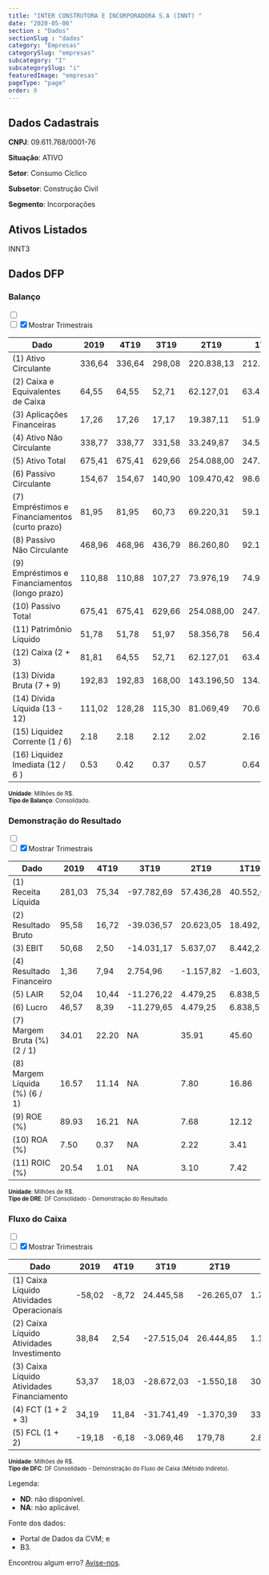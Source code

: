 ```yaml
---  
title: "INTER CONSTRUTORA E INCORPORADORA S.A (INNT) "  
date: "2020-05-06"  
section : "Dados"  
sectionSlug : "dados"  
category: "Empresas"  
categorySlug: "empresas"  
subcategory: "I"  
subcategorySlug: "i"  
featuredImage: "empresas"  
pageType: "page"  
order: 0  
---
```



## Dados Cadastrais


**CNPJ**: 09.611.768/0001-76

**Situação**: ATIVO

**Setor**: Consumo Cíclico

**Subsetor**: Construção Civil

**Segmento**: Incorporações


## Ativos Listados


INNT3 


## Dados DFP

### Balanço
  
<input type='checkbox' class='toggleCommand' id='toggleBalanco' name='toggleBalanco'>  
<div class='filter-group-balanco'>  
<div class='check_button_balanco'>  
<label for='toggleBalanco'>  
<input type='checkbox' data-filter-col='trimBalanco'><input type='checkbox' data-filter-col='trimBalanco' checked><span>Mostrar Trimestrais</span>  
</label>  
</div>  
</div>  
<div class='overflow balancoTableWrapper'>  
<table class='balancoTable'>  
<thead>  
<tr>  
<th class='dataHeader fixedLeftColumn'>Dado</th>  
<th>2019</th>  
<th class='trimHeader' data-col='trimBalanco'>4T19</th>  
<th class='trimHeader' data-col='trimBalanco'>3T19</th>  
<th class='trimHeader' data-col='trimBalanco'>2T19</th>  
<th class='trimHeader' data-col='trimBalanco'>1T19</th>  
<th>2018</th>  
<th class='trimHeader' data-col='trimBalanco'>4T18</th>  
<th class='trimHeader' data-col='trimBalanco'>3T18</th>  
<th class='trimHeader' data-col='trimBalanco'>2T18</th>  
<th class='trimHeader' data-col='trimBalanco'>1T18</th>  
<th>2017</th>  
<th class='trimHeader' data-col='trimBalanco'>4T17</th>  
<th class='trimHeader' data-col='trimBalanco'>3T17</th>  
<th class='trimHeader' data-col='trimBalanco'>2T17</th>  
<th class='trimHeader' data-col='trimBalanco'>1T17</th>  
<th>2016</th>  
<th class='trimHeader' data-col='trimBalanco'>4T16</th>  
<th class='trimHeader' data-col='trimBalanco'>3T16</th>  
<th class='trimHeader' data-col='trimBalanco'>2T16</th>  
<th class='trimHeader' data-col='trimBalanco'>1T16</th>  
<th>2015</th>  
<th class='trimHeader' data-col='trimBalanco'>4T15</th>  
<th class='trimHeader' data-col='trimBalanco'>3T15</th>  
<th class='trimHeader' data-col='trimBalanco'>2T15</th>  
<th class='trimHeader' data-col='trimBalanco'>1T15</th>  
</tr>  
</thead>  
<tbody>  
<tr class='trContaAtivo'>  
<td class='leftAlignCell rowDescription fixedLeftColumn'>(1) Ativo Circulante</td>  
<td>336,64</td>  
<td data-col='trimBalanco' class='trimData'>336,64</td>  
<td data-col='trimBalanco' class='trimData'>298,08</td>  
<td data-col='trimBalanco' class='trimData'>220.838,13</td>  
<td data-col='trimBalanco' class='trimData'>212.651,36</td>  
<td>183,09</td>  
<td data-col='trimBalanco' class='trimData'>197,12</td>  
<td data-col='trimBalanco' class='trimData'>197,12</td>  
<td data-col='trimBalanco' class='trimData'>190.526,20</td>  
<td data-col='trimBalanco' class='trimData'>190.526,20</td>  
<td>53,21</td>  
<td data-col='trimBalanco' class='trimData'>53,21</td>  
<td data-col='trimBalanco' class='trimData'>53,21</td>  
<td data-col='trimBalanco' class='trimData'>ND</td>  
<td data-col='trimBalanco' class='trimData'>ND</td>  
<td>ND</td>  
<td data-col='trimBalanco' class='trimData'>ND</td>  
<td data-col='trimBalanco' class='trimData'>ND</td>  
<td data-col='trimBalanco' class='trimData'>ND</td>  
<td data-col='trimBalanco' class='trimData'>ND</td>  
<td>ND</td>  
<td data-col='trimBalanco' class='trimData'>ND</td>  
<td data-col='trimBalanco' class='trimData'>ND</td>  
<td data-col='trimBalanco' class='trimData'>ND</td>  
<td data-col='trimBalanco' class='trimData'>ND</td>  
</tr>  
<tr class='trContaAtivo'>  
<td class='leftAlignCell rowDescription fixedLeftColumn'>(2) Caixa e Equivalentes de Caixa</td>  
<td>64,55</td>  
<td data-col='trimBalanco' class='trimData'>64,55</td>  
<td data-col='trimBalanco' class='trimData'>52,71</td>  
<td data-col='trimBalanco' class='trimData'>62.127,01</td>  
<td data-col='trimBalanco' class='trimData'>63.497,40</td>  
<td>30,36</td>  
<td data-col='trimBalanco' class='trimData'>30,36</td>  
<td data-col='trimBalanco' class='trimData'>30,36</td>  
<td data-col='trimBalanco' class='trimData'>30.363,17</td>  
<td data-col='trimBalanco' class='trimData'>30.363,17</td>  
<td>29,98</td>  
<td data-col='trimBalanco' class='trimData'>29,98</td>  
<td data-col='trimBalanco' class='trimData'>29,98</td>  
<td data-col='trimBalanco' class='trimData'>ND</td>  
<td data-col='trimBalanco' class='trimData'>ND</td>  
<td>ND</td>  
<td data-col='trimBalanco' class='trimData'>ND</td>  
<td data-col='trimBalanco' class='trimData'>ND</td>  
<td data-col='trimBalanco' class='trimData'>ND</td>  
<td data-col='trimBalanco' class='trimData'>ND</td>  
<td>ND</td>  
<td data-col='trimBalanco' class='trimData'>ND</td>  
<td data-col='trimBalanco' class='trimData'>ND</td>  
<td data-col='trimBalanco' class='trimData'>ND</td>  
<td data-col='trimBalanco' class='trimData'>ND</td>  
</tr>  
<tr class='trContaAtivo'>  
<td class='leftAlignCell rowDescription fixedLeftColumn'>(3) Aplicações Financeiras</td>  
<td>17,26</td>  
<td data-col='trimBalanco' class='trimData'>17,26</td>  
<td data-col='trimBalanco' class='trimData'>17,17</td>  
<td data-col='trimBalanco' class='trimData'>19.387,11</td>  
<td data-col='trimBalanco' class='trimData'>51.914,35</td>  
<td>54,80</td>  
<td data-col='trimBalanco' class='trimData'>54,80</td>  
<td data-col='trimBalanco' class='trimData'>54,80</td>  
<td data-col='trimBalanco' class='trimData'>54.805,31</td>  
<td data-col='trimBalanco' class='trimData'>54.805,31</td>  
<td>0,00</td>  
<td data-col='trimBalanco' class='trimData'>0,00</td>  
<td data-col='trimBalanco' class='trimData'>0,00</td>  
<td data-col='trimBalanco' class='trimData'>ND</td>  
<td data-col='trimBalanco' class='trimData'>ND</td>  
<td>ND</td>  
<td data-col='trimBalanco' class='trimData'>ND</td>  
<td data-col='trimBalanco' class='trimData'>ND</td>  
<td data-col='trimBalanco' class='trimData'>ND</td>  
<td data-col='trimBalanco' class='trimData'>ND</td>  
<td>ND</td>  
<td data-col='trimBalanco' class='trimData'>ND</td>  
<td data-col='trimBalanco' class='trimData'>ND</td>  
<td data-col='trimBalanco' class='trimData'>ND</td>  
<td data-col='trimBalanco' class='trimData'>ND</td>  
</tr>  
<tr class='trContaAtivo'>  
<td class='leftAlignCell rowDescription fixedLeftColumn'>(4) Ativo Não Circulante</td>  
<td>338,77</td>  
<td data-col='trimBalanco' class='trimData'>338,77</td>  
<td data-col='trimBalanco' class='trimData'>331,58</td>  
<td data-col='trimBalanco' class='trimData'>33.249,87</td>  
<td data-col='trimBalanco' class='trimData'>34.586,84</td>  
<td>181,10</td>  
<td data-col='trimBalanco' class='trimData'>198,12</td>  
<td data-col='trimBalanco' class='trimData'>198,12</td>  
<td data-col='trimBalanco' class='trimData'>25.625,91</td>  
<td data-col='trimBalanco' class='trimData'>25.625,91</td>  
<td>21,62</td>  
<td data-col='trimBalanco' class='trimData'>21,62</td>  
<td data-col='trimBalanco' class='trimData'>21,62</td>  
<td data-col='trimBalanco' class='trimData'>ND</td>  
<td data-col='trimBalanco' class='trimData'>ND</td>  
<td>ND</td>  
<td data-col='trimBalanco' class='trimData'>ND</td>  
<td data-col='trimBalanco' class='trimData'>ND</td>  
<td data-col='trimBalanco' class='trimData'>ND</td>  
<td data-col='trimBalanco' class='trimData'>ND</td>  
<td>ND</td>  
<td data-col='trimBalanco' class='trimData'>ND</td>  
<td data-col='trimBalanco' class='trimData'>ND</td>  
<td data-col='trimBalanco' class='trimData'>ND</td>  
<td data-col='trimBalanco' class='trimData'>ND</td>  
</tr>  
<tr class='trContaAtivo'>  
<td class='leftAlignCell rowDescription fixedLeftColumn'>(5) Ativo Total</td>  
<td>675,41</td>  
<td data-col='trimBalanco' class='trimData'>675,41</td>  
<td data-col='trimBalanco' class='trimData'>629,66</td>  
<td data-col='trimBalanco' class='trimData'>254.088,00</td>  
<td data-col='trimBalanco' class='trimData'>247.238,21</td>  
<td>364,20</td>  
<td data-col='trimBalanco' class='trimData'>395,23</td>  
<td data-col='trimBalanco' class='trimData'>395,23</td>  
<td data-col='trimBalanco' class='trimData'>216.152,11</td>  
<td data-col='trimBalanco' class='trimData'>216.152,11</td>  
<td>74,83</td>  
<td data-col='trimBalanco' class='trimData'>74,83</td>  
<td data-col='trimBalanco' class='trimData'>74,83</td>  
<td data-col='trimBalanco' class='trimData'>ND</td>  
<td data-col='trimBalanco' class='trimData'>ND</td>  
<td>ND</td>  
<td data-col='trimBalanco' class='trimData'>ND</td>  
<td data-col='trimBalanco' class='trimData'>ND</td>  
<td data-col='trimBalanco' class='trimData'>ND</td>  
<td data-col='trimBalanco' class='trimData'>ND</td>  
<td>ND</td>  
<td data-col='trimBalanco' class='trimData'>ND</td>  
<td data-col='trimBalanco' class='trimData'>ND</td>  
<td data-col='trimBalanco' class='trimData'>ND</td>  
<td data-col='trimBalanco' class='trimData'>ND</td>  
</tr>  
<tr class='trContaPassivo'>  
<td class='leftAlignCell rowDescription fixedLeftColumn'>(6) Passivo Circulante</td>  
<td>154,67</td>  
<td data-col='trimBalanco' class='trimData'>154,67</td>  
<td data-col='trimBalanco' class='trimData'>140,90</td>  
<td data-col='trimBalanco' class='trimData'>109.470,42</td>  
<td data-col='trimBalanco' class='trimData'>98.646,21</td>  
<td>102,28</td>  
<td data-col='trimBalanco' class='trimData'>112,83</td>  
<td data-col='trimBalanco' class='trimData'>112,83</td>  
<td data-col='trimBalanco' class='trimData'>58.363,55</td>  
<td data-col='trimBalanco' class='trimData'>58.363,55</td>  
<td>20,07</td>  
<td data-col='trimBalanco' class='trimData'>20,07</td>  
<td data-col='trimBalanco' class='trimData'>20,07</td>  
<td data-col='trimBalanco' class='trimData'>ND</td>  
<td data-col='trimBalanco' class='trimData'>ND</td>  
<td>ND</td>  
<td data-col='trimBalanco' class='trimData'>ND</td>  
<td data-col='trimBalanco' class='trimData'>ND</td>  
<td data-col='trimBalanco' class='trimData'>ND</td>  
<td data-col='trimBalanco' class='trimData'>ND</td>  
<td>ND</td>  
<td data-col='trimBalanco' class='trimData'>ND</td>  
<td data-col='trimBalanco' class='trimData'>ND</td>  
<td data-col='trimBalanco' class='trimData'>ND</td>  
<td data-col='trimBalanco' class='trimData'>ND</td>  
</tr>  
<tr class='trContaPassivo'>  
<td class='leftAlignCell rowDescription fixedLeftColumn'>(7) Empréstimos e Financiamentos (curto prazo)</td>  
<td>81,95</td>  
<td data-col='trimBalanco' class='trimData'>81,95</td>  
<td data-col='trimBalanco' class='trimData'>60,73</td>  
<td data-col='trimBalanco' class='trimData'>69.220,31</td>  
<td data-col='trimBalanco' class='trimData'>59.130,28</td>  
<td>11,17</td>  
<td data-col='trimBalanco' class='trimData'>11,17</td>  
<td data-col='trimBalanco' class='trimData'>11,17</td>  
<td data-col='trimBalanco' class='trimData'>2.941,73</td>  
<td data-col='trimBalanco' class='trimData'>2.941,73</td>  
<td>2,10</td>  
<td data-col='trimBalanco' class='trimData'>2,10</td>  
<td data-col='trimBalanco' class='trimData'>2,10</td>  
<td data-col='trimBalanco' class='trimData'>ND</td>  
<td data-col='trimBalanco' class='trimData'>ND</td>  
<td>ND</td>  
<td data-col='trimBalanco' class='trimData'>ND</td>  
<td data-col='trimBalanco' class='trimData'>ND</td>  
<td data-col='trimBalanco' class='trimData'>ND</td>  
<td data-col='trimBalanco' class='trimData'>ND</td>  
<td>ND</td>  
<td data-col='trimBalanco' class='trimData'>ND</td>  
<td data-col='trimBalanco' class='trimData'>ND</td>  
<td data-col='trimBalanco' class='trimData'>ND</td>  
<td data-col='trimBalanco' class='trimData'>ND</td>  
</tr>  
<tr class='trContaPassivo'>  
<td class='leftAlignCell rowDescription fixedLeftColumn'>(8) Passivo Não Circulante</td>  
<td>468,96</td>  
<td data-col='trimBalanco' class='trimData'>468,96</td>  
<td data-col='trimBalanco' class='trimData'>436,79</td>  
<td data-col='trimBalanco' class='trimData'>86.260,80</td>  
<td data-col='trimBalanco' class='trimData'>92.181,74</td>  
<td>237,42</td>  
<td data-col='trimBalanco' class='trimData'>258,99</td>  
<td data-col='trimBalanco' class='trimData'>258,99</td>  
<td data-col='trimBalanco' class='trimData'>108.216,87</td>  
<td data-col='trimBalanco' class='trimData'>108.216,87</td>  
<td>47,62</td>  
<td data-col='trimBalanco' class='trimData'>47,62</td>  
<td data-col='trimBalanco' class='trimData'>47,62</td>  
<td data-col='trimBalanco' class='trimData'>ND</td>  
<td data-col='trimBalanco' class='trimData'>ND</td>  
<td>ND</td>  
<td data-col='trimBalanco' class='trimData'>ND</td>  
<td data-col='trimBalanco' class='trimData'>ND</td>  
<td data-col='trimBalanco' class='trimData'>ND</td>  
<td data-col='trimBalanco' class='trimData'>ND</td>  
<td>ND</td>  
<td data-col='trimBalanco' class='trimData'>ND</td>  
<td data-col='trimBalanco' class='trimData'>ND</td>  
<td data-col='trimBalanco' class='trimData'>ND</td>  
<td data-col='trimBalanco' class='trimData'>ND</td>  
</tr>  
<tr class='trContaPassivo'>  
<td class='leftAlignCell rowDescription fixedLeftColumn'>(9) Empréstimos e Financiamentos (longo prazo)</td>  
<td>110,88</td>  
<td data-col='trimBalanco' class='trimData'>110,88</td>  
<td data-col='trimBalanco' class='trimData'>107,27</td>  
<td data-col='trimBalanco' class='trimData'>73.976,19</td>  
<td data-col='trimBalanco' class='trimData'>74.976,62</td>  
<td>89,94</td>  
<td data-col='trimBalanco' class='trimData'>91,77</td>  
<td data-col='trimBalanco' class='trimData'>91,77</td>  
<td data-col='trimBalanco' class='trimData'>95.850,02</td>  
<td data-col='trimBalanco' class='trimData'>95.850,02</td>  
<td>36,36</td>  
<td data-col='trimBalanco' class='trimData'>36,36</td>  
<td data-col='trimBalanco' class='trimData'>36,36</td>  
<td data-col='trimBalanco' class='trimData'>ND</td>  
<td data-col='trimBalanco' class='trimData'>ND</td>  
<td>ND</td>  
<td data-col='trimBalanco' class='trimData'>ND</td>  
<td data-col='trimBalanco' class='trimData'>ND</td>  
<td data-col='trimBalanco' class='trimData'>ND</td>  
<td data-col='trimBalanco' class='trimData'>ND</td>  
<td>ND</td>  
<td data-col='trimBalanco' class='trimData'>ND</td>  
<td data-col='trimBalanco' class='trimData'>ND</td>  
<td data-col='trimBalanco' class='trimData'>ND</td>  
<td data-col='trimBalanco' class='trimData'>ND</td>  
</tr>  
<tr class='trContaPassivo'>  
<td class='leftAlignCell rowDescription fixedLeftColumn'>(10) Passivo Total</td>  
<td>675,41</td>  
<td data-col='trimBalanco' class='trimData'>675,41</td>  
<td data-col='trimBalanco' class='trimData'>629,66</td>  
<td data-col='trimBalanco' class='trimData'>254.088,00</td>  
<td data-col='trimBalanco' class='trimData'>247.238,21</td>  
<td>364,20</td>  
<td data-col='trimBalanco' class='trimData'>395,23</td>  
<td data-col='trimBalanco' class='trimData'>395,23</td>  
<td data-col='trimBalanco' class='trimData'>216.152,11</td>  
<td data-col='trimBalanco' class='trimData'>216.152,11</td>  
<td>74,83</td>  
<td data-col='trimBalanco' class='trimData'>74,83</td>  
<td data-col='trimBalanco' class='trimData'>74,83</td>  
<td data-col='trimBalanco' class='trimData'>ND</td>  
<td data-col='trimBalanco' class='trimData'>ND</td>  
<td>ND</td>  
<td data-col='trimBalanco' class='trimData'>ND</td>  
<td data-col='trimBalanco' class='trimData'>ND</td>  
<td data-col='trimBalanco' class='trimData'>ND</td>  
<td data-col='trimBalanco' class='trimData'>ND</td>  
<td>ND</td>  
<td data-col='trimBalanco' class='trimData'>ND</td>  
<td data-col='trimBalanco' class='trimData'>ND</td>  
<td data-col='trimBalanco' class='trimData'>ND</td>  
<td data-col='trimBalanco' class='trimData'>ND</td>  
</tr>  
<tr class='trContaPassivo'>  
<td class='leftAlignCell rowDescription fixedLeftColumn'>(11) Patrimônio Líquido</td>  
<td>51,78</td>  
<td data-col='trimBalanco' class='trimData'>51,78</td>  
<td data-col='trimBalanco' class='trimData'>51,97</td>  
<td data-col='trimBalanco' class='trimData'>58.356,78</td>  
<td data-col='trimBalanco' class='trimData'>56.410,26</td>  
<td>24,50</td>  
<td data-col='trimBalanco' class='trimData'>23,41</td>  
<td data-col='trimBalanco' class='trimData'>23,41</td>  
<td data-col='trimBalanco' class='trimData'>49.571,69</td>  
<td data-col='trimBalanco' class='trimData'>49.571,69</td>  
<td>7,15</td>  
<td data-col='trimBalanco' class='trimData'>7,15</td>  
<td data-col='trimBalanco' class='trimData'>7,15</td>  
<td data-col='trimBalanco' class='trimData'>ND</td>  
<td data-col='trimBalanco' class='trimData'>ND</td>  
<td>ND</td>  
<td data-col='trimBalanco' class='trimData'>ND</td>  
<td data-col='trimBalanco' class='trimData'>ND</td>  
<td data-col='trimBalanco' class='trimData'>ND</td>  
<td data-col='trimBalanco' class='trimData'>ND</td>  
<td>ND</td>  
<td data-col='trimBalanco' class='trimData'>ND</td>  
<td data-col='trimBalanco' class='trimData'>ND</td>  
<td data-col='trimBalanco' class='trimData'>ND</td>  
<td data-col='trimBalanco' class='trimData'>ND</td>  
</tr>  
<tr>  
<td class='leftAlignCell rowDescription fixedLeftColumn'>(12) Caixa (2 + 3)</td>  
<td class='positiveNumber'>81,81</td>  
<td class='positiveNumber trimData' data-col='trimBalanco'>64,55</td>  
<td class='positiveNumber trimData' data-col='trimBalanco'>52,71</td>  
<td class='positiveNumber trimData' data-col='trimBalanco'>62.127,01</td>  
<td class='positiveNumber trimData' data-col='trimBalanco'>63.497,40</td>  
<td class='positiveNumber'>85,17</td>  
<td class='positiveNumber trimData' data-col='trimBalanco'>30,36</td>  
<td class='positiveNumber trimData' data-col='trimBalanco'>30,36</td>  
<td class='positiveNumber trimData' data-col='trimBalanco'>30.363,17</td>  
<td class='positiveNumber trimData' data-col='trimBalanco'>30.363,17</td>  
<td class='positiveNumber'>29,98</td>  
<td class='positiveNumber trimData' data-col='trimBalanco'>29,98</td>  
<td class='positiveNumber trimData' data-col='trimBalanco'>29,98</td>  
<td data-col='trimBalanco' class='trimData'>ND</td>  
<td data-col='trimBalanco' class='trimData'>ND</td>  
<td>ND</td>  
<td data-col='trimBalanco' class='trimData'>ND</td>  
<td data-col='trimBalanco' class='trimData'>ND</td>  
<td data-col='trimBalanco' class='trimData'>ND</td>  
<td data-col='trimBalanco' class='trimData'>ND</td>  
<td>ND</td>  
<td data-col='trimBalanco' class='trimData'>ND</td>  
<td data-col='trimBalanco' class='trimData'>ND</td>  
<td data-col='trimBalanco' class='trimData'>ND</td>  
<td data-col='trimBalanco' class='trimData'>ND</td>  
</tr>  
<tr class='trDividaBruta'>  
<td class='leftAlignCell rowDescription fixedLeftColumn'>(13) Dívida Bruta (7 + 9)</td>  
<td class='negativeNumber'>192,83</td>  
<td class='negativeNumber trimData' data-col='trimBalanco'>192,83</td>  
<td class='negativeNumber trimData' data-col='trimBalanco'>168,00</td>  
<td class='negativeNumber trimData' data-col='trimBalanco'>143.196,50</td>  
<td class='negativeNumber trimData' data-col='trimBalanco'>134.106,89</td>  
<td class='negativeNumber'>101,11</td>  
<td class='negativeNumber trimData' data-col='trimBalanco'>102,94</td>  
<td class='negativeNumber trimData' data-col='trimBalanco'>102,94</td>  
<td class='negativeNumber trimData' data-col='trimBalanco'>98.791,76</td>  
<td class='negativeNumber trimData' data-col='trimBalanco'>98.791,76</td>  
<td class='negativeNumber'>38,46</td>  
<td class='negativeNumber trimData' data-col='trimBalanco'>38,46</td>  
<td class='negativeNumber trimData' data-col='trimBalanco'>38,46</td>  
<td data-col='trimBalanco' class='trimData'>ND</td>  
<td data-col='trimBalanco' class='trimData'>ND</td>  
<td>ND</td>  
<td data-col='trimBalanco' class='trimData'>ND</td>  
<td data-col='trimBalanco' class='trimData'>ND</td>  
<td data-col='trimBalanco' class='trimData'>ND</td>  
<td data-col='trimBalanco' class='trimData'>ND</td>  
<td>ND</td>  
<td data-col='trimBalanco' class='trimData'>ND</td>  
<td data-col='trimBalanco' class='trimData'>ND</td>  
<td data-col='trimBalanco' class='trimData'>ND</td>  
<td data-col='trimBalanco' class='trimData'>ND</td>  
</tr>  
<tr>  
<td class='leftAlignCell rowDescription fixedLeftColumn'>(14) Dívida Líquida  (13 - 12)</td>  
<td class='negativeNumber'>111,02</td>  
<td class='negativeNumber trimData' data-col='trimBalanco'>128,28</td>  
<td class='negativeNumber trimData' data-col='trimBalanco'>115,30</td>  
<td class='negativeNumber trimData' data-col='trimBalanco'>81.069,49</td>  
<td class='negativeNumber trimData' data-col='trimBalanco'>70.609,49</td>  
<td class='negativeNumber'>15,94</td>  
<td class='negativeNumber trimData' data-col='trimBalanco'>72,57</td>  
<td class='negativeNumber trimData' data-col='trimBalanco'>72,57</td>  
<td class='negativeNumber trimData' data-col='trimBalanco'>68.428,59</td>  
<td class='negativeNumber trimData' data-col='trimBalanco'>68.428,59</td>  
<td class='negativeNumber'>8,48</td>  
<td class='negativeNumber trimData' data-col='trimBalanco'>8,48</td>  
<td class='negativeNumber trimData' data-col='trimBalanco'>8,48</td>  
<td data-col='trimBalanco' class='trimData'>ND</td>  
<td data-col='trimBalanco' class='trimData'>ND</td>  
<td>ND</td>  
<td data-col='trimBalanco' class='trimData'>ND</td>  
<td data-col='trimBalanco' class='trimData'>ND</td>  
<td data-col='trimBalanco' class='trimData'>ND</td>  
<td data-col='trimBalanco' class='trimData'>ND</td>  
<td>ND</td>  
<td data-col='trimBalanco' class='trimData'>ND</td>  
<td data-col='trimBalanco' class='trimData'>ND</td>  
<td data-col='trimBalanco' class='trimData'>ND</td>  
<td data-col='trimBalanco' class='trimData'>ND</td>  
</tr>  
<tr>  
<td class='leftAlignCell rowDescription fixedLeftColumn'>(15) Liquidez Corrente (1 / 6)</td>  
<td>2.18</td>  
<td data-col='trimBalanco' class='trimData'>2.18</td>  
<td data-col='trimBalanco' class='trimData'>2.12</td>  
<td data-col='trimBalanco' class='trimData'>2.02</td>  
<td data-col='trimBalanco' class='trimData'>2.16</td>  
<td>1.79</td>  
<td data-col='trimBalanco' class='trimData'>1.75</td>  
<td data-col='trimBalanco' class='trimData'>1.75</td>  
<td data-col='trimBalanco' class='trimData'>3.26</td>  
<td data-col='trimBalanco' class='trimData'>3.26</td>  
<td>2.65</td>  
<td data-col='trimBalanco' class='trimData'>2.65</td>  
<td data-col='trimBalanco' class='trimData'>2.65</td>  
<td data-col='trimBalanco' class='trimData'>ND</td>  
<td data-col='trimBalanco' class='trimData'>ND</td>  
<td>ND</td>  
<td data-col='trimBalanco' class='trimData'>ND</td>  
<td data-col='trimBalanco' class='trimData'>ND</td>  
<td data-col='trimBalanco' class='trimData'>ND</td>  
<td data-col='trimBalanco' class='trimData'>ND</td>  
<td>ND</td>  
<td data-col='trimBalanco' class='trimData'>ND</td>  
<td data-col='trimBalanco' class='trimData'>ND</td>  
<td data-col='trimBalanco' class='trimData'>ND</td>  
<td data-col='trimBalanco' class='trimData'>ND</td>  
</tr>  
<tr>  
<td class='leftAlignCell rowDescription fixedLeftColumn'>(16) Liquidez Imediata  (12 / 6 )</td>  
<td>0.53</td>  
<td data-col='trimBalanco' class='trimData'>0.42</td>  
<td data-col='trimBalanco' class='trimData'>0.37</td>  
<td data-col='trimBalanco' class='trimData'>0.57</td>  
<td data-col='trimBalanco' class='trimData'>0.64</td>  
<td>0.83</td>  
<td data-col='trimBalanco' class='trimData'>0.27</td>  
<td data-col='trimBalanco' class='trimData'>0.27</td>  
<td data-col='trimBalanco' class='trimData'>0.52</td>  
<td data-col='trimBalanco' class='trimData'>0.52</td>  
<td>1.49</td>  
<td data-col='trimBalanco' class='trimData'>1.49</td>  
<td data-col='trimBalanco' class='trimData'>1.49</td>  
<td data-col='trimBalanco' class='trimData'>ND</td>  
<td data-col='trimBalanco' class='trimData'>ND</td>  
<td>ND</td>  
<td data-col='trimBalanco' class='trimData'>ND</td>  
<td data-col='trimBalanco' class='trimData'>ND</td>  
<td data-col='trimBalanco' class='trimData'>ND</td>  
<td data-col='trimBalanco' class='trimData'>ND</td>  
<td>ND</td>  
<td data-col='trimBalanco' class='trimData'>ND</td>  
<td data-col='trimBalanco' class='trimData'>ND</td>  
<td data-col='trimBalanco' class='trimData'>ND</td>  
<td data-col='trimBalanco' class='trimData'>ND</td>  
</tr>  
</tbody>  
</table>  
</div>  
<p style='font-size:0.7rem; margin:0px;'><strong>Unidade</strong>: Milhões de R$.</p>  
<p style='font-size:0.7rem; margin:0px;'><strong>Tipo de Balanço</strong>: Consolidado.</p>


### Demonstração do Resultado
  
<input type='checkbox' class='toggleCommand' id='toggleDRE' name='toggleDRE'>  
<div class='filter-group-dre'>  
<div class='check_button_dre'>  
<label for='toggleDRE'>  
<input type='checkbox' data-filter-col='trimDRE'><input type='checkbox' data-filter-col='trimDRE' checked><span>Mostrar Trimestrais</span>  
</label>  
</div>  
</div>  
<div class='overflow balancoTableWrapper'>  
<table class='balancoTable'>  
<thead>  
<tr>  
<th class='dataHeader fixedLeftColumn'>Dado</th>  
<th>2019</th>  
<th class='trimHeader' data-col='trimDRE'>4T19</th>  
<th class='trimHeader' data-col='trimDRE'>3T19</th>  
<th class='trimHeader' data-col='trimDRE'>2T19</th>  
<th class='trimHeader' data-col='trimDRE'>1T19</th>  
<th>2018</th>  
<th class='trimHeader' data-col='trimDRE'>4T18</th>  
<th class='trimHeader' data-col='trimDRE'>3T18</th>  
<th class='trimHeader' data-col='trimDRE'>2T18</th>  
<th class='trimHeader' data-col='trimDRE'>1T18</th>  
<th>2017</th>  
<th class='trimHeader' data-col='trimDRE'>4T17</th>  
<th class='trimHeader' data-col='trimDRE'>3T17</th>  
<th class='trimHeader' data-col='trimDRE'>2T17</th>  
<th class='trimHeader' data-col='trimDRE'>1T17</th>  
<th>2016</th>  
<th class='trimHeader' data-col='trimDRE'>4T16</th>  
<th class='trimHeader' data-col='trimDRE'>3T16</th>  
<th class='trimHeader' data-col='trimDRE'>2T16</th>  
<th class='trimHeader' data-col='trimDRE'>1T16</th>  
<th>2015</th>  
<th class='trimHeader' data-col='trimDRE'>4T15</th>  
<th class='trimHeader' data-col='trimDRE'>3T15</th>  
<th class='trimHeader' data-col='trimDRE'>2T15</th>  
<th class='trimHeader' data-col='trimDRE'>1T15</th>  
</tr>  
</thead>  
<tbody>  
<tr class='trDRE'>  
<td class='leftAlignCell rowDescription fixedLeftColumn'>(1) Receita Líquida</td>  
<td>281,03</td>  
<td data-col='trimDRE' class='trimData' >75,34</td>  
<td data-col='trimDRE' class='trimData' >-97.782,69</td>  
<td data-col='trimDRE' class='trimData' >57.436,28</td>  
<td data-col='trimDRE' class='trimData' >40.552,09</td>  
<td>194,00</td>  
<td data-col='trimDRE' class='trimData' >75,07</td>  
<td data-col='trimDRE' class='trimData' >-73.381,29</td>  
<td data-col='trimDRE' class='trimData' >37.537,83</td>  
<td data-col='trimDRE' class='trimData' >35.973,41</td>  
<td>125,39</td>  
<td data-col='trimDRE' class='trimData' >125,39</td>  
<td data-col='trimDRE' class='trimData' >95,24</td>  
<td data-col='trimDRE' class='trimData'>ND</td>  
<td data-col='trimDRE' class='trimData'>ND</td>  
<td>ND</td>  
<td data-col='trimDRE' class='trimData'>ND</td>  
<td data-col='trimDRE' class='trimData'>ND</td>  
<td data-col='trimDRE' class='trimData'>ND</td>  
<td data-col='trimDRE' class='trimData'>ND</td>  
<td>ND</td>  
<td data-col='trimDRE' class='trimData'>ND</td>  
<td data-col='trimDRE' class='trimData'>ND</td>  
<td data-col='trimDRE' class='trimData'>ND</td>  
<td data-col='trimDRE' class='trimData'>ND</td>  
</tr>  
<tr class='trDRE'>  
<td class='leftAlignCell rowDescription fixedLeftColumn'>(2) Resultado Bruto</td>  
<td class='positiveNumberGreen'>95,58</td>  
<td data-col='trimDRE' class='trimData positiveNumberGreen' >16,72</td>  
<td data-col='trimDRE' class='trimData negativeNumber' >-39.036,57</td>  
<td data-col='trimDRE' class='trimData positiveNumberGreen' >20.623,05</td>  
<td data-col='trimDRE' class='trimData positiveNumberGreen' >18.492,37</td>  
<td class='positiveNumberGreen'>69,32</td>  
<td data-col='trimDRE' class='trimData positiveNumberGreen' >28,08</td>  
<td data-col='trimDRE' class='trimData negativeNumber' >-31.599,88</td>  
<td data-col='trimDRE' class='trimData positiveNumberGreen' >16.671,48</td>  
<td data-col='trimDRE' class='trimData positiveNumberGreen' >14.979,44</td>  
<td class='positiveNumberGreen'>42,76</td>  
<td data-col='trimDRE' class='trimData positiveNumberGreen' >42,76</td>  
<td data-col='trimDRE' class='trimData positiveNumberGreen' >39,73</td>  
<td data-col='trimDRE' class='trimData'>ND</td>  
<td data-col='trimDRE' class='trimData'>ND</td>  
<td>ND</td>  
<td data-col='trimDRE' class='trimData'>ND</td>  
<td data-col='trimDRE' class='trimData'>ND</td>  
<td data-col='trimDRE' class='trimData'>ND</td>  
<td data-col='trimDRE' class='trimData'>ND</td>  
<td>ND</td>  
<td data-col='trimDRE' class='trimData'>ND</td>  
<td data-col='trimDRE' class='trimData'>ND</td>  
<td data-col='trimDRE' class='trimData'>ND</td>  
<td data-col='trimDRE' class='trimData'>ND</td>  
</tr>  
<tr class='trDRE'>  
<td class='leftAlignCell rowDescription fixedLeftColumn'>(3) EBIT</td>  
<td class='positiveNumberGreen'>50,68</td>  
<td data-col='trimDRE' class='trimData positiveNumberGreen' >2,50</td>  
<td data-col='trimDRE' class='trimData negativeNumber' >-14.031,17</td>  
<td data-col='trimDRE' class='trimData positiveNumberGreen' >5.637,07</td>  
<td data-col='trimDRE' class='trimData positiveNumberGreen' >8.442,28</td>  
<td class='positiveNumberGreen'>52,50</td>  
<td data-col='trimDRE' class='trimData positiveNumberGreen' >22,79</td>  
<td data-col='trimDRE' class='trimData negativeNumber' >-19.605,79</td>  
<td data-col='trimDRE' class='trimData positiveNumberGreen' >10.139,61</td>  
<td data-col='trimDRE' class='trimData positiveNumberGreen' >9.503,84</td>  
<td class='positiveNumberGreen'>26,59</td>  
<td data-col='trimDRE' class='trimData positiveNumberGreen' >26,59</td>  
<td data-col='trimDRE' class='trimData positiveNumberGreen' >27,80</td>  
<td data-col='trimDRE' class='trimData'>ND</td>  
<td data-col='trimDRE' class='trimData'>ND</td>  
<td>ND</td>  
<td data-col='trimDRE' class='trimData'>ND</td>  
<td data-col='trimDRE' class='trimData'>ND</td>  
<td data-col='trimDRE' class='trimData'>ND</td>  
<td data-col='trimDRE' class='trimData'>ND</td>  
<td>ND</td>  
<td data-col='trimDRE' class='trimData'>ND</td>  
<td data-col='trimDRE' class='trimData'>ND</td>  
<td data-col='trimDRE' class='trimData'>ND</td>  
<td data-col='trimDRE' class='trimData'>ND</td>  
</tr>  
<tr class='trDRE'>  
<td class='leftAlignCell rowDescription fixedLeftColumn'>(4) Resultado Financeiro</td>  
<td class='positiveNumberGreen'>1,36</td>  
<td data-col='trimDRE' class='trimData positiveNumberGreen' >7,94</td>  
<td data-col='trimDRE' class='trimData positiveNumberGreen' >2.754,96</td>  
<td data-col='trimDRE' class='trimData negativeNumber' >-1.157,82</td>  
<td data-col='trimDRE' class='trimData negativeNumber' >-1.603,71</td>  
<td class='positiveNumberGreen'>0,00</td>  
<td data-col='trimDRE' class='trimData negativeNumber' >-4,69</td>  
<td data-col='trimDRE' class='trimData positiveNumberGreen' >3.247,79</td>  
<td data-col='trimDRE' class='trimData negativeNumber' >-2.109,45</td>  
<td data-col='trimDRE' class='trimData negativeNumber' >-1.143,43</td>  
<td class='negativeNumber'>-3,28</td>  
<td data-col='trimDRE' class='trimData negativeNumber' >-3,28</td>  
<td data-col='trimDRE' class='trimData negativeNumber' >-2,24</td>  
<td data-col='trimDRE' class='trimData'>ND</td>  
<td data-col='trimDRE' class='trimData'>ND</td>  
<td>ND</td>  
<td data-col='trimDRE' class='trimData'>ND</td>  
<td data-col='trimDRE' class='trimData'>ND</td>  
<td data-col='trimDRE' class='trimData'>ND</td>  
<td data-col='trimDRE' class='trimData'>ND</td>  
<td>ND</td>  
<td data-col='trimDRE' class='trimData'>ND</td>  
<td data-col='trimDRE' class='trimData'>ND</td>  
<td data-col='trimDRE' class='trimData'>ND</td>  
<td data-col='trimDRE' class='trimData'>ND</td>  
</tr>  
<tr class='trDRE'>  
<td class='leftAlignCell rowDescription fixedLeftColumn'>(5) LAIR</td>  
<td class='positiveNumberGreen'>52,04</td>  
<td data-col='trimDRE' class='trimData positiveNumberGreen' >10,44</td>  
<td data-col='trimDRE' class='trimData negativeNumber' >-11.276,22</td>  
<td data-col='trimDRE' class='trimData positiveNumberGreen' >4.479,25</td>  
<td data-col='trimDRE' class='trimData positiveNumberGreen' >6.838,57</td>  
<td class='positiveNumberGreen'>52,50</td>  
<td data-col='trimDRE' class='trimData positiveNumberGreen' >18,10</td>  
<td data-col='trimDRE' class='trimData negativeNumber' >-16.358,00</td>  
<td data-col='trimDRE' class='trimData positiveNumberGreen' >8.030,16</td>  
<td data-col='trimDRE' class='trimData positiveNumberGreen' >8.360,41</td>  
<td class='positiveNumberGreen'>23,30</td>  
<td data-col='trimDRE' class='trimData positiveNumberGreen' >23,30</td>  
<td data-col='trimDRE' class='trimData positiveNumberGreen' >25,56</td>  
<td data-col='trimDRE' class='trimData'>ND</td>  
<td data-col='trimDRE' class='trimData'>ND</td>  
<td>ND</td>  
<td data-col='trimDRE' class='trimData'>ND</td>  
<td data-col='trimDRE' class='trimData'>ND</td>  
<td data-col='trimDRE' class='trimData'>ND</td>  
<td data-col='trimDRE' class='trimData'>ND</td>  
<td>ND</td>  
<td data-col='trimDRE' class='trimData'>ND</td>  
<td data-col='trimDRE' class='trimData'>ND</td>  
<td data-col='trimDRE' class='trimData'>ND</td>  
<td data-col='trimDRE' class='trimData'>ND</td>  
</tr>  
<tr class='trDRE'>  
<td class='leftAlignCell rowDescription fixedLeftColumn'>(6) Lucro</td>  
<td class='positiveNumberGreen'>46,57</td>  
<td data-col='trimDRE' class='trimData positiveNumberGreen' >8,39</td>  
<td data-col='trimDRE' class='trimData negativeNumber' >-11.279,65</td>  
<td data-col='trimDRE' class='trimData positiveNumberGreen' >4.479,25</td>  
<td data-col='trimDRE' class='trimData positiveNumberGreen' >6.838,57</td>  
<td class='positiveNumberGreen'>47,30</td>  
<td data-col='trimDRE' class='trimData positiveNumberGreen' >16,71</td>  
<td data-col='trimDRE' class='trimData negativeNumber' >-16.360,24</td>  
<td data-col='trimDRE' class='trimData positiveNumberGreen' >8.030,16</td>  
<td data-col='trimDRE' class='trimData positiveNumberGreen' >8.360,41</td>  
<td class='positiveNumberGreen'>22,11</td>  
<td data-col='trimDRE' class='trimData positiveNumberGreen' >22,11</td>  
<td data-col='trimDRE' class='trimData positiveNumberGreen' >25,56</td>  
<td data-col='trimDRE' class='trimData'>ND</td>  
<td data-col='trimDRE' class='trimData'>ND</td>  
<td>ND</td>  
<td data-col='trimDRE' class='trimData'>ND</td>  
<td data-col='trimDRE' class='trimData'>ND</td>  
<td data-col='trimDRE' class='trimData'>ND</td>  
<td data-col='trimDRE' class='trimData'>ND</td>  
<td>ND</td>  
<td data-col='trimDRE' class='trimData'>ND</td>  
<td data-col='trimDRE' class='trimData'>ND</td>  
<td data-col='trimDRE' class='trimData'>ND</td>  
<td data-col='trimDRE' class='trimData'>ND</td>  
</tr>  
<tr class='trDREMargem'>  
<td class='leftAlignCell rowDescription fixedLeftColumn'>(7) Margem Bruta (%) (2 / 1)</td>  
<td>34.01</td>  
<td data-col='trimDRE' class='trimData'>22.20</td>  
<td data-col='trimDRE' class='trimData'>NA</td>  
<td data-col='trimDRE' class='trimData'>35.91</td>  
<td data-col='trimDRE' class='trimData'>45.60</td>  
<td>35.73</td>  
<td data-col='trimDRE' class='trimData'>37.41</td>  
<td data-col='trimDRE' class='trimData'>NA</td>  
<td data-col='trimDRE' class='trimData'>44.41</td>  
<td data-col='trimDRE' class='trimData'>41.64</td>  
<td>34.10</td>  
<td data-col='trimDRE' class='trimData'>34.10</td>  
<td data-col='trimDRE' class='trimData'>41.71</td>  
<td data-col='trimDRE' class='trimData'>ND</td>  
<td data-col='trimDRE' class='trimData'>ND</td>  
<td>ND</td>  
<td data-col='trimDRE' class='trimData'>ND</td>  
<td data-col='trimDRE' class='trimData'>ND</td>  
<td data-col='trimDRE' class='trimData'>ND</td>  
<td data-col='trimDRE' class='trimData'>ND</td>  
<td>ND</td>  
<td data-col='trimDRE' class='trimData'>ND</td>  
<td data-col='trimDRE' class='trimData'>ND</td>  
<td data-col='trimDRE' class='trimData'>ND</td>  
<td data-col='trimDRE' class='trimData'>ND</td>  
</tr>  
<tr class='trDREMargem'>  
<td class='leftAlignCell rowDescription fixedLeftColumn'>(8) Margem Líquida (%) (6 / 1)</td>  
<td>16.57</td>  
<td data-col='trimDRE' class='trimData'>11.14</td>  
<td data-col='trimDRE' class='trimData'>NA</td>  
<td data-col='trimDRE' class='trimData'>7.80</td>  
<td data-col='trimDRE' class='trimData'>16.86</td>  
<td>24.38</td>  
<td data-col='trimDRE' class='trimData'>22.26</td>  
<td data-col='trimDRE' class='trimData'>NA</td>  
<td data-col='trimDRE' class='trimData'>21.39</td>  
<td data-col='trimDRE' class='trimData'>23.24</td>  
<td>17.63</td>  
<td data-col='trimDRE' class='trimData'>17.63</td>  
<td data-col='trimDRE' class='trimData'>26.84</td>  
<td data-col='trimDRE' class='trimData'>ND</td>  
<td data-col='trimDRE' class='trimData'>ND</td>  
<td>ND</td>  
<td data-col='trimDRE' class='trimData'>ND</td>  
<td data-col='trimDRE' class='trimData'>ND</td>  
<td data-col='trimDRE' class='trimData'>ND</td>  
<td data-col='trimDRE' class='trimData'>ND</td>  
<td>ND</td>  
<td data-col='trimDRE' class='trimData'>ND</td>  
<td data-col='trimDRE' class='trimData'>ND</td>  
<td data-col='trimDRE' class='trimData'>ND</td>  
<td data-col='trimDRE' class='trimData'>ND</td>  
</tr>  
<tr>  
<td class='leftAlignCell rowDescription fixedLeftColumn'>(9) ROE (%)</td>  
<td>89.93</td>  
<td data-col='trimDRE' class='trimData'>16.21</td>  
<td data-col='trimDRE' class='trimData'>NA</td>  
<td data-col='trimDRE' class='trimData'>7.68</td>  
<td data-col='trimDRE' class='trimData'>12.12</td>  
<td>193.06</td>  
<td data-col='trimDRE' class='trimData'>71.36</td>  
<td data-col='trimDRE' class='trimData'>NA</td>  
<td data-col='trimDRE' class='trimData'>16.20</td>  
<td data-col='trimDRE' class='trimData'>16.87</td>  
<td>309.33</td>  
<td data-col='trimDRE' class='trimData'>309.33</td>  
<td data-col='trimDRE' class='trimData'>357.68</td>  
<td data-col='trimDRE' class='trimData'>ND</td>  
<td data-col='trimDRE' class='trimData'>ND</td>  
<td>ND</td>  
<td data-col='trimDRE' class='trimData'>ND</td>  
<td data-col='trimDRE' class='trimData'>ND</td>  
<td data-col='trimDRE' class='trimData'>ND</td>  
<td data-col='trimDRE' class='trimData'>ND</td>  
<td>ND</td>  
<td data-col='trimDRE' class='trimData'>ND</td>  
<td data-col='trimDRE' class='trimData'>ND</td>  
<td data-col='trimDRE' class='trimData'>ND</td>  
<td data-col='trimDRE' class='trimData'>ND</td>  
</tr>  
<tr>  
<td class='leftAlignCell rowDescription fixedLeftColumn'>(10) ROA (%)</td>  
<td>7.50</td>  
<td data-col='trimDRE' class='trimData'>0.37</td>  
<td data-col='trimDRE' class='trimData'>NA</td>  
<td data-col='trimDRE' class='trimData'>2.22</td>  
<td data-col='trimDRE' class='trimData'>3.41</td>  
<td>14.41</td>  
<td data-col='trimDRE' class='trimData'>5.77</td>  
<td data-col='trimDRE' class='trimData'>NA</td>  
<td data-col='trimDRE' class='trimData'>4.69</td>  
<td data-col='trimDRE' class='trimData'>4.40</td>  
<td>35.53</td>  
<td data-col='trimDRE' class='trimData'>35.53</td>  
<td data-col='trimDRE' class='trimData'>37.15</td>  
<td data-col='trimDRE' class='trimData'>ND</td>  
<td data-col='trimDRE' class='trimData'>ND</td>  
<td>ND</td>  
<td data-col='trimDRE' class='trimData'>ND</td>  
<td data-col='trimDRE' class='trimData'>ND</td>  
<td data-col='trimDRE' class='trimData'>ND</td>  
<td data-col='trimDRE' class='trimData'>ND</td>  
<td>ND</td>  
<td data-col='trimDRE' class='trimData'>ND</td>  
<td data-col='trimDRE' class='trimData'>ND</td>  
<td data-col='trimDRE' class='trimData'>ND</td>  
<td data-col='trimDRE' class='trimData'>ND</td>  
</tr>  
<tr>  
<td class='leftAlignCell rowDescription fixedLeftColumn'>(11) ROIC (%)</td>  
<td>20.54</td>  
<td data-col='trimDRE' class='trimData'>1.01</td>  
<td data-col='trimDRE' class='trimData'>NA</td>  
<td data-col='trimDRE' class='trimData'>3.10</td>  
<td data-col='trimDRE' class='trimData'>7.42</td>  
<td>85.66</td>  
<td data-col='trimDRE' class='trimData'>36.52</td>  
<td data-col='trimDRE' class='trimData'>NA</td>  
<td data-col='trimDRE' class='trimData'>10.59</td>  
<td data-col='trimDRE' class='trimData'>9.93</td>  
<td>112.30</td>  
<td data-col='trimDRE' class='trimData'>112.30</td>  
<td data-col='trimDRE' class='trimData'>117.44</td>  
<td data-col='trimDRE' class='trimData'>ND</td>  
<td data-col='trimDRE' class='trimData'>ND</td>  
<td>ND</td>  
<td data-col='trimDRE' class='trimData'>ND</td>  
<td data-col='trimDRE' class='trimData'>ND</td>  
<td data-col='trimDRE' class='trimData'>ND</td>  
<td data-col='trimDRE' class='trimData'>ND</td>  
<td>ND</td>  
<td data-col='trimDRE' class='trimData'>ND</td>  
<td data-col='trimDRE' class='trimData'>ND</td>  
<td data-col='trimDRE' class='trimData'>ND</td>  
<td data-col='trimDRE' class='trimData'>ND</td>  
</tr>  
</tbody>  
</table>  
</div>  
<p style='font-size:0.7rem; margin:0px;'><strong>Unidade</strong>: Milhões de R$.</p>  
<p style='font-size:0.7rem; margin:0px;'><strong>Tipo de DRE</strong>: DF Consolidado - Demonstração do Resultado.</p>


### Fluxo do Caixa
  
<input type='checkbox' class='toggleCommand' id='toggleDFC' name='toggleDFC'>  
<div class='filter-group-dfc'>  
<div class='check_button_dfc'>  
<label for='toggleDFC'>  
<input type='checkbox' data-filter-col='trimDFC'><input type='checkbox' data-filter-col='trimDFC' checked><span>Mostrar Trimestrais</span>  
</label>  
</div>  
</div>  
<div class='overflow balancoTableWrapper'>  
<table class='balancoTable'>  
<thead>  
<tr>  
<th class='dataHeader fixedLeftColumn'>Dado</th>  
<th>2019</th>  
<th class='trimHeader' data-col='trimDFC'>4T19</th>  
<th class='trimHeader' data-col='trimDFC'>3T19</th>  
<th class='trimHeader' data-col='trimDFC'>2T19</th>  
<th class='trimHeader' data-col='trimDFC'>1T19</th>  
<th>2018</th>  
<th class='trimHeader' data-col='trimDFC'>4T18</th>  
<th class='trimHeader' data-col='trimDFC'>3T18</th>  
<th class='trimHeader' data-col='trimDFC'>2T18</th>  
<th class='trimHeader' data-col='trimDFC'>1T18</th>  
<th>2017</th>  
<th class='trimHeader' data-col='trimDFC'>4T17</th>  
<th class='trimHeader' data-col='trimDFC'>3T17</th>  
<th class='trimHeader' data-col='trimDFC'>2T17</th>  
<th class='trimHeader' data-col='trimDFC'>1T17</th>  
<th>2016</th>  
<th class='trimHeader' data-col='trimDFC'>4T16</th>  
<th class='trimHeader' data-col='trimDFC'>3T16</th>  
<th class='trimHeader' data-col='trimDFC'>2T16</th>  
<th class='trimHeader' data-col='trimDFC'>1T16</th>  
<th>2015</th>  
<th class='trimHeader' data-col='trimDFC'>4T15</th>  
<th class='trimHeader' data-col='trimDFC'>3T15</th>  
<th class='trimHeader' data-col='trimDFC'>2T15</th>  
<th class='trimHeader' data-col='trimDFC'>1T15</th>  
</tr>  
</thead>  
<tbody>  
<tr class='trDFC'>  
<td class='leftAlignCell rowDescription fixedLeftColumn'>(1) Caixa Líquido Atividades Operacionais</td>  
<td>-58,02</td>  
<td data-col='trimDFC' class='trimData' >-8,72</td>  
<td data-col='trimDFC' class='trimData' >24.445,58</td>  
<td data-col='trimDFC' class='trimData' >-26.265,07</td>  
<td data-col='trimDFC' class='trimData' >1.770,19</td>  
<td>19,41</td>  
<td data-col='trimDFC' class='trimData' >20,13</td>  
<td data-col='trimDFC' class='trimData' >1.514,89</td>  
<td data-col='trimDFC' class='trimData' >-207,80</td>  
<td data-col='trimDFC' class='trimData' >-1.309,10</td>  
<td>32,24</td>  
<td data-col='trimDFC' class='trimData' >32,24</td>  
<td data-col='trimDFC' class='trimData' >23,56</td>  
<td data-col='trimDFC' class='trimData'>ND</td>  
<td data-col='trimDFC' class='trimData'>ND</td>  
<td>ND</td>  
<td data-col='trimDFC' class='trimData'>ND</td>  
<td data-col='trimDFC' class='trimData'>ND</td>  
<td data-col='trimDFC' class='trimData'>ND</td>  
<td data-col='trimDFC' class='trimData'>ND</td>  
<td>ND</td>  
<td data-col='trimDFC' class='trimData'>ND</td>  
<td data-col='trimDFC' class='trimData'>ND</td>  
<td data-col='trimDFC' class='trimData'>ND</td>  
<td data-col='trimDFC' class='trimData'>ND</td>  
</tr>  
<tr class='trDFC'>  
<td class='leftAlignCell rowDescription fixedLeftColumn'>(2) Caixa Líquido Atividades Investimento</td>  
<td>38,84</td>  
<td data-col='trimDFC' class='trimData' >2,54</td>  
<td data-col='trimDFC' class='trimData' >-27.515,04</td>  
<td data-col='trimDFC' class='trimData' >26.444,85</td>  
<td data-col='trimDFC' class='trimData' >1.106,50</td>  
<td>-61,25</td>  
<td data-col='trimDFC' class='trimData' >-59,73</td>  
<td data-col='trimDFC' class='trimData' >233,91</td>  
<td data-col='trimDFC' class='trimData' >-627,98</td>  
<td data-col='trimDFC' class='trimData' >393,83</td>  
<td>-15,44</td>  
<td data-col='trimDFC' class='trimData' >-15,44</td>  
<td data-col='trimDFC' class='trimData' >-13,63</td>  
<td data-col='trimDFC' class='trimData'>ND</td>  
<td data-col='trimDFC' class='trimData'>ND</td>  
<td>ND</td>  
<td data-col='trimDFC' class='trimData'>ND</td>  
<td data-col='trimDFC' class='trimData'>ND</td>  
<td data-col='trimDFC' class='trimData'>ND</td>  
<td data-col='trimDFC' class='trimData'>ND</td>  
<td>ND</td>  
<td data-col='trimDFC' class='trimData'>ND</td>  
<td data-col='trimDFC' class='trimData'>ND</td>  
<td data-col='trimDFC' class='trimData'>ND</td>  
<td data-col='trimDFC' class='trimData'>ND</td>  
</tr>  
<tr class='trDFC'>  
<td class='leftAlignCell rowDescription fixedLeftColumn'>(3) Caixa Líquido Atividades Financiamento</td>  
<td>53,37</td>  
<td data-col='trimDFC' class='trimData' >18,03</td>  
<td data-col='trimDFC' class='trimData' >-28.672,03</td>  
<td data-col='trimDFC' class='trimData' >-1.550,18</td>  
<td data-col='trimDFC' class='trimData' >30.257,55</td>  
<td>42,23</td>  
<td data-col='trimDFC' class='trimData' >3,34</td>  
<td data-col='trimDFC' class='trimData' >-38.349,20</td>  
<td data-col='trimDFC' class='trimData' >43.638,45</td>  
<td data-col='trimDFC' class='trimData' >-5.250,36</td>  
<td>-4,32</td>  
<td data-col='trimDFC' class='trimData' >-4,32</td>  
<td data-col='trimDFC' class='trimData' >2,54</td>  
<td data-col='trimDFC' class='trimData'>ND</td>  
<td data-col='trimDFC' class='trimData'>ND</td>  
<td>ND</td>  
<td data-col='trimDFC' class='trimData'>ND</td>  
<td data-col='trimDFC' class='trimData'>ND</td>  
<td data-col='trimDFC' class='trimData'>ND</td>  
<td data-col='trimDFC' class='trimData'>ND</td>  
<td>ND</td>  
<td data-col='trimDFC' class='trimData'>ND</td>  
<td data-col='trimDFC' class='trimData'>ND</td>  
<td data-col='trimDFC' class='trimData'>ND</td>  
<td data-col='trimDFC' class='trimData'>ND</td>  
</tr>  
<tr>  
<td class='leftAlignCell rowDescription fixedLeftColumn'>(4) FCT (1 + 2 + 3)</td>  
<td class='positiveNumber'>34,19</td>  
<td data-col='trimDFC' class='trimData positiveNumber'>11,84</td>  
<td data-col='trimDFC' class='trimData negativeNumber'>-31.741,49</td>  
<td data-col='trimDFC' class='trimData negativeNumber'>-1.370,39</td>  
<td data-col='trimDFC' class='trimData positiveNumber'>33.134,24</td>  
<td class='positiveNumber'>0,38</td>  
<td data-col='trimDFC' class='trimData negativeNumber'>-36,26</td>  
<td data-col='trimDFC' class='trimData negativeNumber'>-36.600,40</td>  
<td data-col='trimDFC' class='trimData positiveNumber'>42.802,67</td>  
<td data-col='trimDFC' class='trimData negativeNumber'>-6.165,63</td>  
<td class='positiveNumber'>12,47</td>  
<td data-col='trimDFC' class='trimData positiveNumber'>12,47</td>  
<td data-col='trimDFC' class='trimData positiveNumber'>12,47</td>  
<td data-col='trimDFC' class='trimData'>ND</td>  
<td data-col='trimDFC' class='trimData'>ND</td>  
<td>ND</td>  
<td data-col='trimDFC' class='trimData'>ND</td>  
<td data-col='trimDFC' class='trimData'>ND</td>  
<td data-col='trimDFC' class='trimData'>ND</td>  
<td data-col='trimDFC' class='trimData'>ND</td>  
<td>ND</td>  
<td data-col='trimDFC' class='trimData'>ND</td>  
<td data-col='trimDFC' class='trimData'>ND</td>  
<td data-col='trimDFC' class='trimData'>ND</td>  
<td data-col='trimDFC' class='trimData'>ND</td>  
</tr>  
<tr>  
<td class='leftAlignCell rowDescription fixedLeftColumn'>(5) FCL (1 + 2)</td>  
<td class='negativeNumber'>-19,18</td>  
<td data-col='trimDFC' class='trimData negativeNumber'>-6,18</td>  
<td data-col='trimDFC' class='trimData negativeNumber'>-3.069,46</td>  
<td data-col='trimDFC' class='trimData positiveNumber'>179,78</td>  
<td data-col='trimDFC' class='trimData positiveNumber'>2.876,68</td>  
<td class='negativeNumber'>-41,85</td>  
<td data-col='trimDFC' class='trimData negativeNumber'>-39,60</td>  
<td data-col='trimDFC' class='trimData positiveNumber'>1.748,80</td>  
<td data-col='trimDFC' class='trimData negativeNumber'>-835,78</td>  
<td data-col='trimDFC' class='trimData negativeNumber'>-915,27</td>  
<td class='positiveNumber'>16,79</td>  
<td data-col='trimDFC' class='trimData positiveNumber'>16,79</td>  
<td data-col='trimDFC' class='trimData positiveNumber'>9,93</td>  
<td data-col='trimDFC' class='trimData'>ND</td>  
<td data-col='trimDFC' class='trimData'>ND</td>  
<td>ND</td>  
<td data-col='trimDFC' class='trimData'>ND</td>  
<td data-col='trimDFC' class='trimData'>ND</td>  
<td data-col='trimDFC' class='trimData'>ND</td>  
<td data-col='trimDFC' class='trimData'>ND</td>  
<td>ND</td>  
<td data-col='trimDFC' class='trimData'>ND</td>  
<td data-col='trimDFC' class='trimData'>ND</td>  
<td data-col='trimDFC' class='trimData'>ND</td>  
<td data-col='trimDFC' class='trimData'>ND</td>  
</tr>  
</tbody>  
</table>  
</div>  
<p style='font-size:0.7rem; margin:0px;'><strong>Unidade</strong>: Milhões de R$.</p>  
<p style='font-size:0.7rem; margin:0px;'><strong>Tipo de DFC</strong>: DF Consolidado - Demonstração do Fluxo de Caixa (Método Indireto).</p>

  
<div class='referencias'>

Legenda:  
- **ND**: não disponível.  
- **NA**: não aplicável.

Fonte dos dados:  
- Portal de Dados da CVM; e  
- B3.

Encontrou algum erro? [Avise-nos](/contato).  
</div>